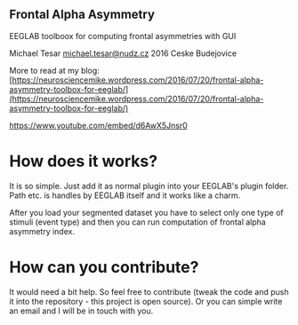 ## Frontal Alpha Asymmetry
EEGLAB toolboox for computing frontal asymmetries with GUI

Michael Tesar <michael.tesar@nudz.cz>
2016 Ceske Budejovice

More to read at my blog: [https://neurosciencemike.wordpress.com/2016/07/20/frontal-alpha-asymmetry-toolbox-for-eeglab/](https://neurosciencemike.wordpress.com/2016/07/20/frontal-alpha-asymmetry-toolbox-for-eeglab/)

https://www.youtube.com/embed/d6AwX5Jnsr0

# How does it works?
It is so simple. Just add it as normal plugin into your EEGLAB's plugin folder. Path etc. is handles by EEGLAB itself and it works like a charm.

After you load your segmented dataset you have to select only one type of stimuli (event type) and then you can run computation of frontal alpha asymmetry index.

# How can you contribute?
It would need a bit help. So feel free to contribute (tweak the code and push it into the repository - this project is open source). Or you can simple write an email and I will be in touch with you.
